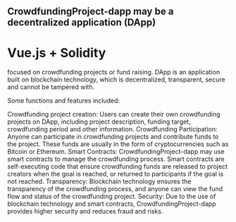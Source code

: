 ## CrowdfundingProject-dapp may be a decentralized application (DApp) 
# Vue.js + Solidity

focused on crowdfunding projects or fund raising. DApp is an application built on blockchain technology, which is decentralized, transparent, secure and cannot be tampered with.

Some functions and features included:

Crowdfunding project creation: Users can create their own crowdfunding projects on DApp, including project description, funding target, crowdfunding period and other information.
Crowdfunding Participation: Anyone can participate in crowdfunding projects and contribute funds to the project. These funds are usually in the form of cryptocurrencies such as Bitcoin or Ethereum.
Smart Contracts: CrowdfundingProject-dapp may use smart contracts to manage the crowdfunding process. Smart contracts are self-executing code that ensure crowdfunding funds are released to project creators when the goal is reached, or returned to participants if the goal is not reached.
Transparency: Blockchain technology ensures the transparency of the crowdfunding process, and anyone can view the fund flow and status of the crowdfunding project.
Security: Due to the use of blockchain technology and smart contracts, CrowdfundingProject-dapp provides higher security and reduces fraud and risks.


